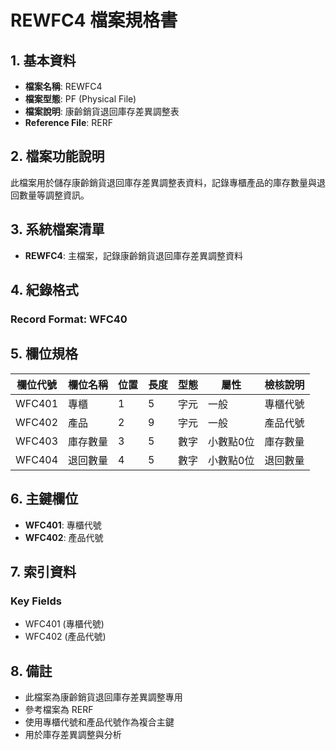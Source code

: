 # REWFC4 檔案規格書

## 1. 基本資料
- **檔案名稱**: REWFC4
- **檔案型態**: PF (Physical File)
- **檔案說明**: 康齡銷貨退回庫存差異調整表
- **Reference File**: RERF

## 2. 檔案功能說明
此檔案用於儲存康齡銷貨退回庫存差異調整表資料，記錄專櫃產品的庫存數量與退回數量等調整資訊。

## 3. 系統檔案清單
- **REWFC4**: 主檔案，記錄康齡銷貨退回庫存差異調整資料

## 4. 紀錄格式
### Record Format: WFC40

## 5. 欄位規格

| 欄位代號 | 欄位名稱 | 位置 | 長度 | 型態 | 屬性 | 檢核說明 |
|----------|----------|------|------|------|------|----------|
| WFC401 | 專櫃 | 1 | 5 | 字元 | 一般 | 專櫃代號 |
| WFC402 | 產品 | 2 | 9 | 字元 | 一般 | 產品代號 |
| WFC403 | 庫存數量 | 3 | 5 | 數字 | 小數點0位 | 庫存數量 |
| WFC404 | 退回數量 | 4 | 5 | 數字 | 小數點0位 | 退回數量 |

## 6. 主鍵欄位
- **WFC401**: 專櫃代號
- **WFC402**: 產品代號

## 7. 索引資料
### Key Fields
- WFC401 (專櫃代號)
- WFC402 (產品代號)

## 8. 備註
- 此檔案為康齡銷貨退回庫存差異調整專用
- 參考檔案為 RERF
- 使用專櫃代號和產品代號作為複合主鍵
- 用於庫存差異調整與分析 